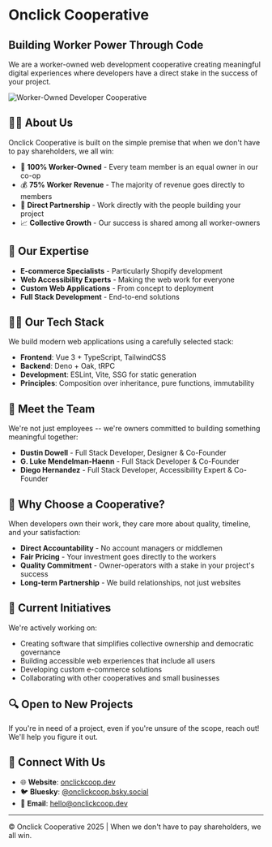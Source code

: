 # Onclick Cooperative

## Building Worker Power Through Code

We are a worker-owned web development cooperative creating meaningful digital experiences where developers have a direct stake in the success of your project.

![Worker-Owned Developer Cooperative](https://img.shields.io/badge/Worker--Owned-Developer%20Cooperative-yellow)

## 🙋‍♀️ About Us

Onclick Cooperative is built on the simple premise that when we don't have to pay shareholders, we all win:

- 🌟 **100% Worker-Owned** - Every team member is an equal owner in our co-op
- 💰 **75% Worker Revenue** - The majority of revenue goes directly to members
- 🤝 **Direct Partnership** - Work directly with the people building your project
- 📈 **Collective Growth** - Our success is shared among all worker-owners

## 🧰 Our Expertise

- **E-commerce Specialists** - Particularly Shopify development
- **Web Accessibility Experts** - Making the web work for everyone
- **Custom Web Applications** - From concept to deployment
- **Full Stack Development** - End-to-end solutions

## 👩‍💻 Our Tech Stack

We build modern web applications using a carefully selected stack:

- **Frontend**: Vue 3 + TypeScript, TailwindCSS
- **Backend**: Deno + Oak, tRPC
- **Development**: ESLint, Vite, SSG for static generation
- **Principles**: Composition over inheritance, pure functions, immutability

## 🌈 Meet the Team

We're not just employees -- we're owners committed to building something meaningful together:

- **Dustin Dowell** - Full Stack Developer, Designer & Co-Founder
- **G. Luke Mendelman-Haenn** - Full Stack Developer & Co-Founder
- **Diego Hernandez** - Full Stack Developer, Accessibility Expert & Co-Founder

## 💭 Why Choose a Cooperative?

When developers own their work, they care more about quality, timeline, and your satisfaction:

- **Direct Accountability** - No account managers or middlemen
- **Fair Pricing** - Your investment goes directly to the workers
- **Quality Commitment** - Owner-operators with a stake in your project's success
- **Long-term Partnership** - We build relationships, not just websites

## 🚀 Current Initiatives

We're actively working on:

- Creating software that simplifies collective ownership and democratic governance
- Building accessible web experiences that include all users
- Developing custom e-commerce solutions
- Collaborating with other cooperatives and small businesses

## 🔍 Open to New Projects

If you're in need of a project, even if you're unsure of the scope, reach out! We'll help you figure it out. 

## 📱 Connect With Us

- 🌐 **Website**: [onclickcoop.dev](https://onclickcoop.dev)
- 🐦 **Bluesky**: [@onclickcoop.bsky.social](https://bsky.app/profile/onclickcoop.bsky.social)
- 📧 **Email**: [hello@onclickcoop.dev](mailto:hello@onclickcoop.dev)

---

&copy; Onclick Cooperative 2025 | When we don't have to pay shareholders, we all win.

